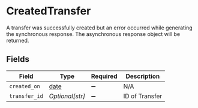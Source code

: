 # CreatedTransfer

A transfer was successfully created but an error occurred while generating the synchronous response. The asynchronous response object will be returned.


## Fields

| Field                                                                | Type                                                                 | Required                                                             | Description                                                          |
| -------------------------------------------------------------------- | -------------------------------------------------------------------- | -------------------------------------------------------------------- | -------------------------------------------------------------------- |
| `created_on`                                                         | [date](https://docs.python.org/3/library/datetime.html#date-objects) | :heavy_minus_sign:                                                   | N/A                                                                  |
| `transfer_id`                                                        | *Optional[str]*                                                      | :heavy_minus_sign:                                                   | ID of Transfer                                                       |